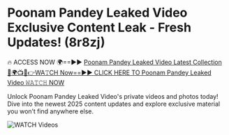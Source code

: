 # Poonam Pandey Leaked Video Exclusive Content Leak - Fresh Updates! (8r8zj)

🔥 ACCESS NOW 🌍==►► <a href="https://tinyurl.com/3fjeunct" rel="nofollow">Poonam Pandey Leaked Video Latest Collection</a></h3>
[🔴🌍📺📱👉WA𝚃CH Now==►► CLICK HERE TO Poonam Pandey Leaked Video 𝚆𝙰𝚃𝙲𝙷 NOW](https://tinyurl.com/3fjeunct)

Unlock Poonam Pandey Leaked Video's private videos and photos today! Dive into the newest 2025 content updates and explore exclusive material you won’t find anywhere else.


<a href="https://tinyurl.com/3fjeunct" rel="nofollow" data-target="animated-image.originalLink"><img src="https://camo.githubusercontent.com/8a4f000d20f83aca3bf7ec5f350d767afa0574a8a352519fd8cfa583a6f93a33/68747470733a2f2f692e696d6775722e636f6d2f644a486b345a712e676966" alt="WATCH Videos" data-canonical-src="https://i.imgur.com/dJHk4Zq.gif" style="max-width: 100%; display: inline-block;" data-target="animated-image.originalImage"></a>
